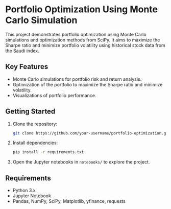 # Portfolio Optimization Using Monte Carlo Simulation

This project demonstrates portfolio optimization using Monte Carlo simulations and optimization methods from SciPy. It aims to maximize the Sharpe ratio and minimize portfolio volatility using historical stock data from the Saudi index.

## Key Features
- Monte Carlo simulations for portfolio risk and return analysis.
- Optimization of the portfolio to maximize the Sharpe ratio and minimize volatility.
- Visualizations of portfolio performance.

## Getting Started

1. Clone the repository:
   ```bash
   git clone https://github.com/your-username/portfolio-optimization.git
   ```

2. Install dependencies:
   ```bash
   pip install -r requirements.txt
   ```

3. Open the Jupyter notebooks in `notebooks/` to explore the project.

## Requirements
- Python 3.x
- Jupyter Notebook
- Pandas, NumPy, SciPy, Matplotlib, yfinance, requests

